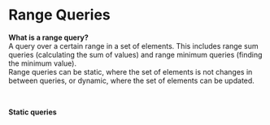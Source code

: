 # Range Queries
**What is a range query?**  
A query over a certain range in a set of elements. This includes range sum queries (calculating the sum of values) and range minimum queries (finding the minimum value).  
Range queries can be static, where the set of elements is not changes in between queries, or dynamic, where the set of elements can be updated.  

<br>

**Static queries**
